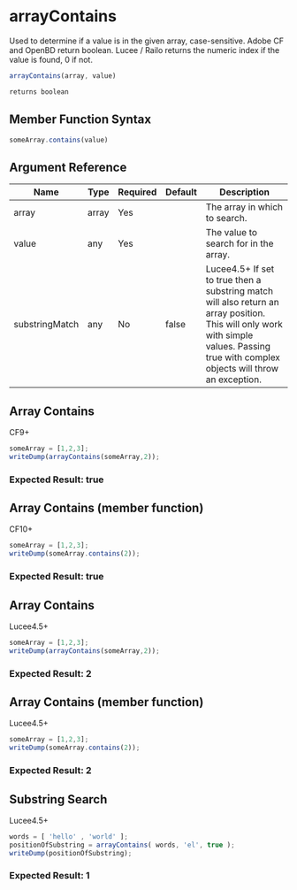 # arrayContains

Used to determine if a value is in the given array, case-sensitive. Adobe CF and OpenBD return boolean. Lucee / Railo returns the numeric index if the value is found, 0 if not.

```javascript
arrayContains(array, value)
```

```javascript
returns boolean
```

## Member Function Syntax

```javascript
someArray.contains(value)
```

## Argument Reference

| Name | Type | Required | Default | Description |
| --- | --- | --- | --- | --- |
| array | array | Yes |  | The array in which to search. |
| value | any | Yes |  | The value to search for in the array. |
| substringMatch | any | No | false | Lucee4.5+ If set to true then a substring match will also return an array position. This will only work with simple values. Passing true with complex objects will throw an exception. |

## Array Contains

CF9+

```javascript
someArray = [1,2,3];
writeDump(arrayContains(someArray,2));
```

### Expected Result: true

## Array Contains (member function)

CF10+

```javascript
someArray = [1,2,3];
writeDump(someArray.contains(2));
```

### Expected Result: true

## Array Contains

Lucee4.5+

```javascript
someArray = [1,2,3];
writeDump(arrayContains(someArray,2));
```

### Expected Result: 2

## Array Contains (member function)

Lucee4.5+

```javascript
someArray = [1,2,3];
writeDump(someArray.contains(2));
```

### Expected Result: 2

## Substring Search

Lucee4.5+

```javascript
words = [ 'hello' , 'world' ];
positionOfSubstring = arrayContains( words, 'el', true );
writeDump(positionOfSubstring);
```

### Expected Result: 1
